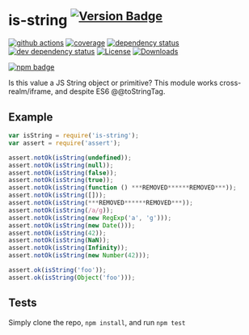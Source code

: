 # is-string <sup>[![Version Badge][2]][1]</sup>

[![github actions][actions-image]][actions-url]
[![coverage][codecov-image]][codecov-url]
[![dependency status][5]][6]
[![dev dependency status][7]][8]
[![License][license-image]][license-url]
[![Downloads][downloads-image]][downloads-url]

[![npm badge][11]][1]

Is this value a JS String object or primitive? This module works cross-realm/iframe, and despite ES6 @@toStringTag.

## Example

```js
var isString = require('is-string');
var assert = require('assert');

assert.notOk(isString(undefined));
assert.notOk(isString(null));
assert.notOk(isString(false));
assert.notOk(isString(true));
assert.notOk(isString(function () ***REMOVED******REMOVED***));
assert.notOk(isString([]));
assert.notOk(isString(***REMOVED******REMOVED***));
assert.notOk(isString(/a/g));
assert.notOk(isString(new RegExp('a', 'g')));
assert.notOk(isString(new Date()));
assert.notOk(isString(42));
assert.notOk(isString(NaN));
assert.notOk(isString(Infinity));
assert.notOk(isString(new Number(42)));

assert.ok(isString('foo'));
assert.ok(isString(Object('foo')));
```

## Tests
Simply clone the repo, `npm install`, and run `npm test`

[1]: https://npmjs.org/package/is-string
[2]: https://versionbadg.es/inspect-js/is-string.svg
[5]: https://david-dm.org/inspect-js/is-string.svg
[6]: https://david-dm.org/inspect-js/is-string
[7]: https://david-dm.org/inspect-js/is-string/dev-status.svg
[8]: https://david-dm.org/inspect-js/is-string#info=devDependencies
[11]: https://nodei.co/npm/is-string.png?downloads=true&stars=true
[license-image]: https://img.shields.io/npm/l/is-string.svg
[license-url]: LICENSE
[downloads-image]: https://img.shields.io/npm/dm/is-string.svg
[downloads-url]: https://npm-stat.com/charts.html?package=is-string
[codecov-image]: https://codecov.io/gh/inspect-js/is-string/branch/main/graphs/badge.svg
[codecov-url]: https://app.codecov.io/gh/inspect-js/is-string/
[actions-image]: https://img.shields.io/endpoint?url=https://github-actions-badge-u3jn4tfpocch.runkit.sh/inspect-js/is-string
[actions-url]: https://github.com/inspect-js/is-string/actions
